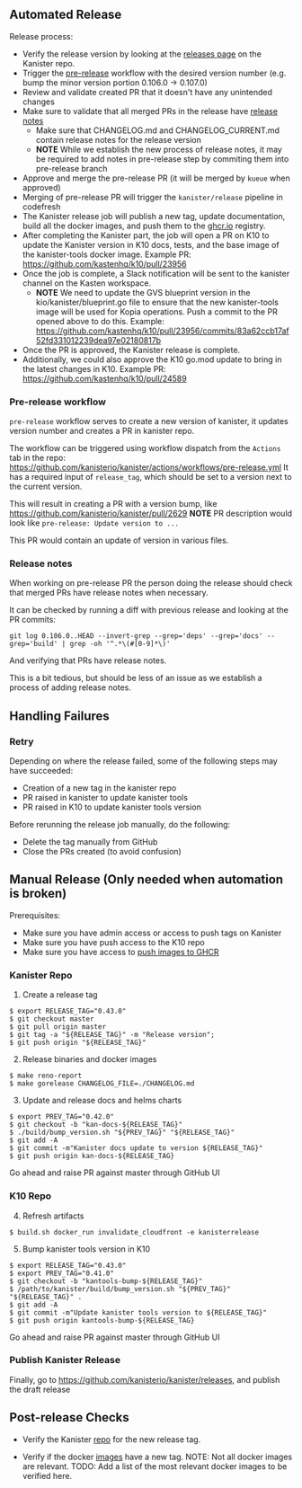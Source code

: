 ## Automated Release

Release process:

- Verify the release version by looking at the [releases page](https://github.com/kanisterio/kanister/releases) on the Kanister repo.
- Trigger the [pre-release](#pre-release-workflow) workflow with the desired version number (e.g. bump the minor version portion 0.106.0 -> 0.107.0)
- Review and validate created PR that it doesn't have any unintended changes
- Make sure to validate that all merged PRs in the release have [release notes](#release-notes)
	- Make sure that CHANGELOG.md and CHANGELOG_CURRENT.md contain release notes for the release version
	- **NOTE** While we establish the new process of release notes, it may be required to add notes in pre-release step by commiting them into pre-release branch
- Approve and merge the pre-release PR (it will be merged by `kueue` when approved)
- Merging of pre-release PR will trigger the `kanister/release` pipeline in codefresh
- The Kanister release job will publish a new tag, update documentation, build all the docker images, and push them to the [ghcr.io](https://github.com/orgs/kanisterio/packages) registry.
- After completing the Kanister part, the job will open a PR on K10 to update the Kanister version in K10 docs, tests, and the base image of the kanister-tools docker image. Example PR: https://github.com/kastenhq/k10/pull/23956
- Once the job is complete, a Slack notification will be sent to the kanister channel on the Kasten workspace.
	- **NOTE** We need to update the GVS blueprint version in the kio/kanister/blueprint.go file to ensure that the new kanister-tools image will be used for Kopia operations. Push a commit to the PR opened above to do this. Example: https://github.com/kastenhq/k10/pull/23956/commits/83a62ccb17af52fd331012239dea97e02180817b
- Once the PR is approved, the Kanister release is complete.
- Additionally, we could also approve the K10 go.mod update to bring in the latest changes in K10. Example PR: https://github.com/kastenhq/k10/pull/24589

### Pre-release workflow

`pre-release` workflow serves to create a new version of kanister, it updates version number and creates a PR in kanister repo.

The workflow can be triggered using workflow dispatch from the `Actions` tab in the repo: https://github.com/kanisterio/kanister/actions/workflows/pre-release.yml
It has a required input of `release_tag`, which should be set to a version next to the current version.

This will result in creating a PR with a version bump, like https://github.com/kanisterio/kanister/pull/2629
**NOTE** PR description would look like `pre-release: Update version to ...`

This PR would contain an update of version in various files.


### Release notes

When working on pre-release PR the person doing the release should check that merged PRs have release notes when necessary.

It can be checked by running a diff with previous release and looking at the PR commits:

```
git log 0.106.0..HEAD --invert-grep --grep='deps' --grep='docs' --grep='build' | grep -oh '^.*\(#[0-9]*\)'
```

And verifying that PRs have release notes.

This is a bit tedious, but should be less of an issue as we establish a process of adding release notes.


## Handling Failures

### Retry

Depending on where the release failed, some of the following steps may have succeeded:

- Creation of a new tag in the kanister repo
- PR raised in kanister to update kanister tools
- PR raised in K10 to update kanister tools version

Before rerunning the release job manually, do the following:

- Delete the tag manually from GitHub
- Close the PRs created (to avoid confusion)

## Manual Release (Only needed when automation is broken)

Prerequisites:

- Make sure you have admin access or access to push tags on Kanister
- Make sure you have push access to the K10 repo
- Make sure you have access to [push images to GHCR](https://docs.github.com/en/packages/working-with-a-github-packages-registry/working-with-the-container-registry) 

### Kanister Repo

1. Create a release tag

```
$ export RELEASE_TAG="0.43.0"
$ git checkout master
$ git pull origin master
$ git tag -a "${RELEASE_TAG}" -m "Release version";
$ git push origin "${RELEASE_TAG}"
```

2. Release binaries and docker images

```
$ make reno-report
$ make gorelease CHANGELOG_FILE=./CHANGELOG.md
```

3. Update and release docs and helms charts

```
$ export PREV_TAG="0.42.0"
$ git checkout -b "kan-docs-${RELEASE_TAG}"
$ ./build/bump_version.sh "${PREV_TAG}" "${RELEASE_TAG}"
$ git add -A
$ git commit -m"Kanister docs update to version ${RELEASE_TAG}"
$ git push origin kan-docs-${RELEASE_TAG}

```

Go ahead and raise PR against master through GitHub UI

### K10 Repo

4. Refresh artifacts

```
$ build.sh docker_run invalidate_cloudfront -e kanisterrelease

```

5. Bump kanister tools version in K10

```
$ export RELEASE_TAG="0.43.0"
$ export PREV_TAG="0.41.0"
$ git checkout -b "kantools-bump-${RELEASE_TAG}"
$ /path/to/kanister/build/bump_version.sh "${PREV_TAG}" "${RELEASE_TAG}" .
$ git add -A
$ git commit -m"Update kanister tools version to ${RELEASE_TAG}"
$ git push origin kantools-bump-${RELEASE_TAG}
```

Go ahead and raise PR against master through GitHub UI

### Publish Kanister Release

Finally, go to https://github.com/kanisterio/kanister/releases, and publish the draft release

## Post-release Checks

- Verify the Kanister [repo](https://github.com/kanisterio/kanister/releases) for the new release tag.

- Verify if the docker [images](https://github.com/orgs/kanisterio/packages?repo_name=kanister) have a new tag. NOTE: Not all docker images are relevant.
	TODO: Add a list of the most relevant docker images to be verified here.

